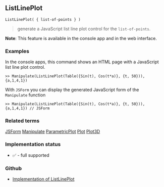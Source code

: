 ## ListLinePlot

```
ListLinePlot( { list-of-points } )  
```

> generate a JavaScript list line plot control for the `list-of-points`.
	 
**Note**: This feature is available in the console app and in the web interface.

### Examples

In the console apps, this command shows an HTML page with a JavaScript list line plot control.

```
>> Manipulate(ListLinePlot(Table({Sin(t), Cos(t*a)}, {t, 50})), {a,1,4,1})
```

With `JSForm` you can display the generated JavaScript form of the `Manipulate` function

```
>> Manipulate(ListLinePlot(Table({Sin(t), Cos(t*a)}, {t, 50})), {a,1,4,1}) // JSForm
```

### Related terms 
[JSForm](JSForm.md) [Manipulate](Manipulate.md) [ParametricPlot](ParametricPlot.md) [Plot](Plot.md)  [Plot3D](Plot3D.md)






### Implementation status

* &#x2705; - full supported

### Github

* [Implementation of ListLinePlot](https://github.com/axkr/symja_android_library/blob/master/symja_android_library/matheclipse-core/src/main/java/org/matheclipse/core/reflection/system/ListLinePlot.java#L11) 
